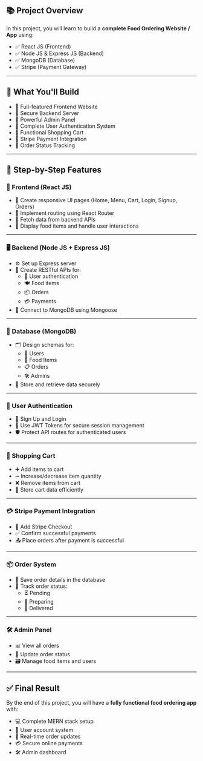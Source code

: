 ## 📚 Project Overview

In this project, you will learn to build a **complete Food Ordering Website / App** using:

- ✅ React JS (Frontend)  
- ✅ Node JS & Express JS (Backend)  
- ✅ MongoDB (Database)  
- ✅ Stripe (Payment Gateway)  

---

## 🔧 What You'll Build

- 🔹 Full-featured Frontend Website  
- 🔹 Secure Backend Server  
- 🔹 Powerful Admin Panel  
- 🔹 Complete User Authentication System  
- 🔹 Functional Shopping Cart  
- 🔹 Stripe Payment Integration  
- 🔹 Order Status Tracking  

---

## 📝 Step-by-Step Features

### 🚀 Frontend (React JS)

- 📄 Create responsive UI pages (Home, Menu, Cart, Login, Signup, Orders)  
- 🔁 Implement routing using React Router  
- 🔌 Fetch data from backend APIs  
- 🍔 Display food items and handle user interactions  

---

### 🖥️ Backend (Node JS + Express JS)

- ⚙️ Set up Express server  
- 🔧 Create RESTful APIs for:  
  - 👤 User authentication  
  - 🍽️ Food items  
  - 📦 Orders  
  - 💳 Payments  
- 🔗 Connect to MongoDB using Mongoose  

---

### 💾 Database (MongoDB)

- 🗂️ Design schemas for:  
  - 👥 Users  
  - 🍕 Food Items  
  - 📋 Orders  
  - 🛠️ Admins  
- 🔐 Store and retrieve data securely  

---

### 🔐 User Authentication

- 📝 Sign Up and Login  
- 🔑 Use JWT Tokens for secure session management  
- 🛡️ Protect API routes for authenticated users  

---

### 🛒 Shopping Cart

- ➕ Add items to cart  
- ➖ Increase/decrease item quantity  
- ❌ Remove items from cart  
- 💾 Store cart data efficiently  

---

### 💳 Stripe Payment Integration

- 💼 Add Stripe Checkout  
- ✅ Confirm successful payments  
- 📤 Place orders after payment is successful  

---

### 📦 Order System

- 🧾 Save order details in the database  
- 🔄 Track order status:  
  - ⏳ Pending  
  - 🍳 Preparing  
  - 🚚 Delivered  

---

### 🛠️ Admin Panel

- 📊 View all orders  
- 🔄 Update order status  
- 🗃️ Manage food items and users  

---

## ✅ Final Result

By the end of this project, you will have a **fully functional food ordering app** with:

- 💻 Complete MERN stack setup  
- 👥 User account system  
- 🔄 Real-time order updates  
- 💳 Secure online payments  
- 🛠️ Admin dashboard  
